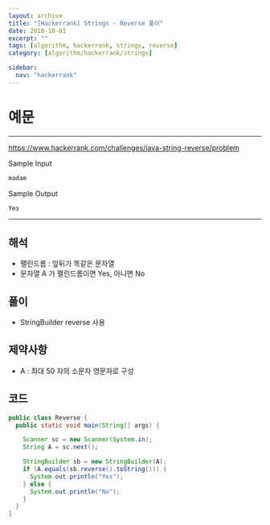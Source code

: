 ```yaml
---
layout: archive
title: "[Hackerrank] Strings - Reverse 풀이"
date: 2018-10-01
excerpt: ""
tags: [algorithm, hackerrank, strings, reverse]
category: [algorithm/hackerrank/strings]

sidebar:
  nav: "hackerrank"
---
```


# 예문

---

<https://www.hackerrank.com/challenges/java-string-reverse/problem>

Sample Input

```markdown
madam
```

Sample Output

```markdown
Yes
```

---

## 해석

- 팰린드롬 : 앞뒤가 똑같은 문자열
- 문자열 A 가 팰린드롬이면 Yes, 아니면 No

## 풀이

- StringBuilder reverse 사용

## 제약사항

- A : 최대 50 자의 소문자 영문자로 구성

## 코드

```java
public class Reverse {
  public static void main(String[] args) {

    Scanner sc = new Scanner(System.in);
    String A = sc.next();

    StringBuilder sb = new StringBuilder(A);
    if (A.equals(sb.reverse().toString())) {
      System.out.println("Yes");
    } else {
      System.out.println("No");
    }
  }
}
```
